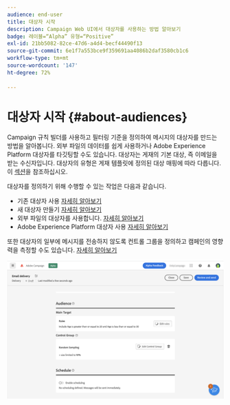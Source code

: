 ```yaml
---
audience: end-user
title: 대상자 시작
description: Campaign Web UI에서 대상자를 사용하는 방법 알아보기
badge: 레이블=“Alpha” 유형=“Positive”
exl-id: 21bb5082-82ce-47d6-a4d4-becf44490f13
source-git-commit: 6e1f7a553bce9f359691aa4086b2daf3580cb1c6
workflow-type: tm+mt
source-wordcount: '147'
ht-degree: 72%

---
```



# 대상자 시작 {#about-audiences}

<!--
Audience only created for the delivery, not available later-->


<!--
Three ways:
* existing audience

Campaign or AEP Audiences

* create new on the fly

query like AEP segment builder (same component with campaign data)

* import from file

show use case with a new audience creation (or import from file?)

control groups like acc: exract, random, based on attribute
-->

Campaign 규칙 빌더를 사용하고 필터링 기준을 정의하여 메시지의 대상자를 만드는 방법을 알아봅니다. 외부 파일의 데이터를 쉽게 사용하거나 Adobe Experience Platform 대상자를 타깃팅할 수도 있습니다. 대상자는 게재의 기본 대상, 즉 이메일을 받는 수신자입니다. 대상자의 유형은 게재 템플릿에 정의된 대상 매핑에 따라 다릅니다. 이 [섹션](../email/create-email.md)을 참조하십시오.

대상자를 정의하기 위해 수행할 수 있는 작업은 다음과 같습니다.

* 기존 대상자 사용 [자세히 알아보기](add-audience.md)
* 새 대상자 만들기 [자세히 알아보기](segment-builder.md)
* 외부 파일의 대상자를 사용합니다. [자세히 알아보기](file-audience.md)
* Adobe Experience Platform 대상자 사용 [자세히 알아보기](aep-audience.md)

또한 대상자의 일부에 메시지를 전송하지 않도록 컨트롤 그룹을 정의하고 캠페인의 영향력을 측정할 수도 있습니다. [자세히 알아보기](control-group.md)

![](assets/about-audience.png)
